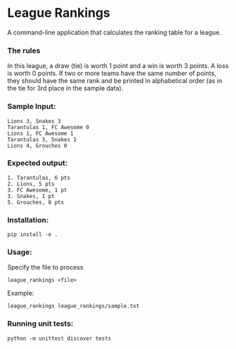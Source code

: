 # League Rankings
A command-line application that calculates the ranking table for a league.


### The rules
In this league, a draw (tie) is worth 1 point and a win is worth 3 points. A loss is worth 0 points.
If two or more teams have the same number of points, they should have the same rank and be
printed in alphabetical order (as in the tie for 3rd place in the sample data).


### Sample Input:
```
Lions 3, Snakes 3
Tarantulas 1, FC Awesome 0
Lions 1, FC Awesome 1
Tarantulas 3, Snakes 1
Lions 4, Grouches 0
```

### Expected output:
```
1. Tarantulas, 6 pts
2. Lions, 5 pts
3. FC Awesome, 1 pt
3. Snakes, 1 pt
5. Grouches, 0 pts
```

### Installation:
```
pip install -e .

```

### Usage:
Specify the file to process
```
league_rankings <file>
```

Example:
```
league_rankings league_rankings/sample.txt
```

### Running unit tests:
```
python -m unittest discover tests
```
